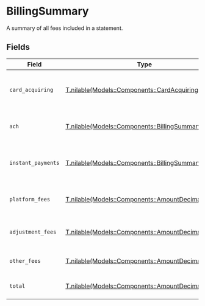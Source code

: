 # BillingSummary

A summary of all fees included in a statement.


## Fields

| Field                                                                                                | Type                                                                                                 | Required                                                                                             | Description                                                                                          |
| ---------------------------------------------------------------------------------------------------- | ---------------------------------------------------------------------------------------------------- | ---------------------------------------------------------------------------------------------------- | ---------------------------------------------------------------------------------------------------- |
| `card_acquiring`                                                                                     | [T.nilable(Models::Components::CardAcquiring)](../../models/shared/cardacquiring.md)                 | :heavy_minus_sign:                                                                                   | A summary of card acquiring volume and fees.                                                         |
| `ach`                                                                                                | [T.nilable(Models::Components::BillingSummaryDetails)](../../models/shared/billingsummarydetails.md) | :heavy_minus_sign:                                                                                   | A summary of ACH volume and fees.                                                                    |
| `instant_payments`                                                                                   | [T.nilable(Models::Components::BillingSummaryDetails)](../../models/shared/billingsummarydetails.md) | :heavy_minus_sign:                                                                                   | A summary of instant payment volume and fees.                                                        |
| `platform_fees`                                                                                      | [T.nilable(Models::Components::AmountDecimal)](../../models/shared/amountdecimal.md)                 | :heavy_minus_sign:                                                                                   | The total amount of platform fees.                                                                   |
| `adjustment_fees`                                                                                    | [T.nilable(Models::Components::AmountDecimal)](../../models/shared/amountdecimal.md)                 | :heavy_minus_sign:                                                                                   | The total amount of adjustment fees.                                                                 |
| `other_fees`                                                                                         | [T.nilable(Models::Components::AmountDecimal)](../../models/shared/amountdecimal.md)                 | :heavy_minus_sign:                                                                                   | The total amount of other fees.                                                                      |
| `total`                                                                                              | [T.nilable(Models::Components::AmountDecimal)](../../models/shared/amountdecimal.md)                 | :heavy_minus_sign:                                                                                   | The total amount of all fees.                                                                        |